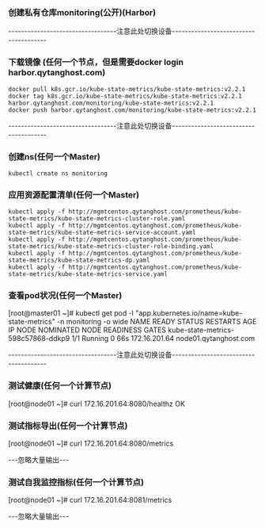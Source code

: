 ### 创建私有仓库monitoring(公开)(Harbor)

----------------------------------注意此处切换设备--------------------------------------

### 下载镜像 (任何一个节点，但是需要docker login harbor.qytanghost.com)
```shell script
docker pull k8s.gcr.io/kube-state-metrics/kube-state-metrics:v2.2.1
docker tag k8s.gcr.io/kube-state-metrics/kube-state-metrics:v2.2.1 harbor.qytanghost.com/monitoring/kube-state-metrics:v2.2.1
docker push harbor.qytanghost.com/monitoring/kube-state-metrics:v2.2.1

```

----------------------------------注意此处切换设备--------------------------------------

### 创建ns(任何一个Master)
```shell script
kubectl create ns monitoring

```

### 应用资源配置清单(任何一个Master)
```shell script
kubectl apply -f http://mgmtcentos.qytanghost.com/prometheus/kube-state-metrics/kube-state-metrics-cluster-role.yaml
kubectl apply -f http://mgmtcentos.qytanghost.com/prometheus/kube-state-metrics/kube-state-metrics-service-account.yaml
kubectl apply -f http://mgmtcentos.qytanghost.com/prometheus/kube-state-metrics/kube-state-metrics-cluster-role-binding.yaml
kubectl apply -f http://mgmtcentos.qytanghost.com/prometheus/kube-state-metrics/kube-state-metrics-dp.yaml
kubectl apply -f http://mgmtcentos.qytanghost.com/prometheus/kube-state-metrics/kube-state-metrics-service.yaml

```

### 查看pod状况(任何一个Master)
[root@master01 ~]# kubectl get pod -l "app.kubernetes.io/name=kube-state-metrics" -n monitoring -o wide
NAME                                 READY   STATUS    RESTARTS   AGE   IP              NODE                    NOMINATED NODE   READINESS GATES
kube-state-metrics-598c57868-ddkp9   1/1     Running   0          66s   172.16.201.64   node01.qytanghost.com   <none>           <none>

----------------------------------注意此处切换设备--------------------------------------

### 测试健康(任何一个计算节点)
[root@node01 ~]# curl 172.16.201.64:8080/healthz
OK

### 测试指标导出(任何一个计算节点)
[root@node01 ~]# curl 172.16.201.64:8080/metrics

---忽略大量输出---

### 测试自我监控指标(任何一个计算节点)
[root@node01 ~]# curl 172.16.201.64:8081/metrics

---忽略大量输出---

